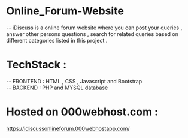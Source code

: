 # Online_Forum-Website
 -- iDiscuss is a online forum website where you can post your queries , answer other persons questions , search for related queries based on different categories listed in this project .

# TechStack :

-- FRONTEND : HTML , CSS , Javascript and Bootstrap \
-- BACKEND  : PHP and MYSQL database


# Hosted on 000webhost.com :
https://idiscussonlineforum.000webhostapp.com/
